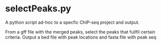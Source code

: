 # selectPeaks.py
A python script ad-hoc to a specfic ChIP-seq project and output. 

From a gff file with the merged peaks, select the peaks that fullfil certain criteria. Output a bed file with peak locations and fasta file with peak seq

